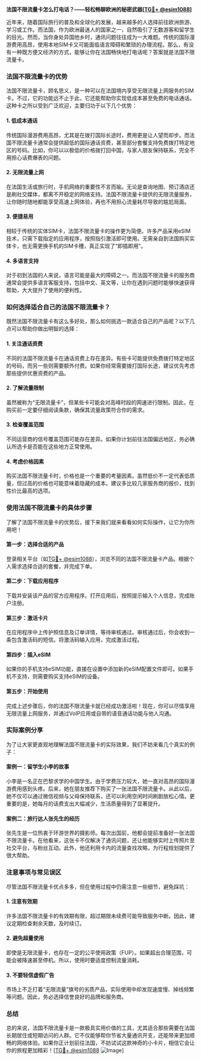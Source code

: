 **法国不限流量卡怎么打电话？——轻松畅聊欧洲的秘密武器[[TG💪+ @esim1088](https://t.me/s/esim1088)]**

近年来，随着国际旅行的普及和全球化的发展，越来越多的人选择前往欧洲旅游、学习或工作。而法国，作为欧洲最迷人的国家之一，自然吸引了无数游客和留学生的目光。然而，当你身处异国他乡时，通讯问题往往成为一大难题。传统的国际漫游费用高昂，使用本地SIM卡又可能面临语言障碍和繁琐的办理流程。那么，有没有一种既方便又经济的方式，能够让你在法国畅快地打电话呢？答案就是法国不限流量卡。

### 法国不限流量卡的优势

法国不限流量卡，顾名思义，是一种可以在法国境内享受无限流量上网服务的SIM卡。不过，它的功能远不止于此，它还能帮助你实现低成本甚至免费的电话通话。这种卡之所以受到广泛欢迎，主要归功于以下几个优势：

#### 1. **低成本通话**
   传统国际漫游费用高昂，尤其是在拨打国际长途时，费用更是让人望而却步。而法国不限流量卡通常会提供超低的国际通话资费，甚至部分套餐支持免费拨打特定地区的号码。比如，你可以以极低的价格拨打回中国，与家人朋友保持联系，完全不用担心话费爆表的问题。

#### 2. **无限流量上网**
   在法国生活或旅行时，手机网络的重要性不言而喻。无论是查询地图、预订酒店还是刷社交媒体，都离不开稳定的网络支持。法国不限流量卡提供的无限流量服务，让你随时随地都能享受高速上网体验，再也不用担心流量耗尽导致的尴尬局面。

#### 3. **便捷易用**
   相较于传统的实体SIM卡，法国不限流量卡的操作更为简便。许多产品采用eSIM技术，只需下载指定的应用程序，按照指引激活即可使用。无需亲自到法国购买实体卡，也无需更换手机的SIM卡槽，真正实现了“即插即用”。

#### 4. **多语言支持**
   对于初到法国的人来说，语言可能是最大的障碍之一。而法国不限流量卡的服务商通常会提供多语言客服支持，包括中文、英文等，让你在遇到问题时能够快速获得帮助，大大提升了使用的便利性。

### 如何选择适合自己的法国不限流量卡？

既然法国不限流量卡有这么多好处，那么如何挑选一款适合自己的产品呢？以下几点可以帮助你做出明智的选择：

#### 1. **关注通话资费**
   不同的法国不限流量卡在通话资费上存在差异。有些卡可能提供免费拨打特定地区的号码，而另一些则需要额外付费。如果你经常需要拨打国际长途，建议优先考虑那些提供优惠资费的产品。

#### 2. **了解流量限制**
   虽然被称为“无限流量卡”，但某些卡可能会对高峰时段的网速进行限制。因此，在购买前一定要仔细阅读条款，确保其流量政策符合你的需求。

#### 3. **检查覆盖范围**
   不同运营商的信号覆盖范围可能存在差异。如果你计划前往法国偏远地区，务必确认所选卡是否能在这些地方正常使用。

#### 4. **考虑价格因素**
   购买法国不限流量卡时，价格也是一个重要的考量因素。虽然低价不一定代表低质量，但过高的价格也可能意味着隐藏的成本。建议多比较几家服务商的报价，找到性价比最高的选项。

### 使用法国不限流量卡的具体步骤

了解了法国不限流量卡的优势后，接下来我们就来看看如何实际操作，让它为你所用吧！

#### 第一步：选择合适的产品
   登录相关平台（如[TG💪+ @esim1088](https://t.me/s/esim1088)），浏览不同的法国不限流量卡产品。根据个人需求选择合适的套餐，并完成下单。

#### 第二步：下载应用程序
   下载并安装该产品的官方应用程序。打开应用后，按照提示输入个人信息，完成账户注册。

#### 第三步：激活卡片
   在应用程序中上传护照信息及订单详情，等待审核通过。审核通过后，你会收到一条包含激活码的短信。将激活码输入应用，完成激活过程。

#### 第四步：插入eSIM
   如果你的手机支持eSIM功能，直接在设置中添加新的eSIM配置文件即可。如果手机不支持，则需要购买支持eSIM的设备。

#### 第五步：开始使用
   完成上述步骤后，你的法国不限流量卡就已经成功激活啦！现在，你可以尽情享用无限流量上网服务，并通过VoIP应用或自带的语音通话功能与他人沟通。

### 实际案例分享

为了让大家更直观地理解法国不限流量卡的实际效果，我们不妨来看几个真实的例子：

#### 案例一：留学生小李的故事
   小李是一名正在巴黎求学的中国学生。由于学费压力较大，她一直对高昂的国际漫游费用感到头疼。后来，她在朋友推荐下购买了一张法国不限流量卡。从此以后，她不仅可以通过微信视频与父母保持联系，还可以利用空闲时间刷剧放松心情。更重要的是，她每月的话费支出大幅减少，生活质量得到了显著提升。

#### 案例二：旅行达人张先生的经历
   张先生是一位热衷于环游世界的摄影师。每次出国前，他都会提前准备好一张法国不限流量卡。在他看来，这张卡不仅解决了通讯问题，还让他能够实时上传照片至社交平台，与粉丝互动。此外，他还利用卡内的流量查找攻略，为行程规划提供了很大帮助。

### 注意事项与常见误区

尽管法国不限流量卡优点多多，但在使用过程中仍需注意一些细节，避免踩坑：

#### 1. **注意有效期**
   许多法国不限流量卡的有效期有限，超过期限未续费可能导致服务中断。因此，建议定期检查剩余天数，及时续订。

#### 2. **避免超量使用**
   即使是无限流量卡，也存在一定的公平使用政策（FUP）。如果超出合理范围，可能会被降速甚至停机。所以，使用时要适度控制流量消耗。

#### 3. **不要轻信虚假广告**
   市场上不乏打着“无限流量”旗号的劣质产品，实际使用中却发现速度慢、掉线频繁等问题。因此，务必选择信誉良好的品牌和服务商。

### 总结

总的来说，法国不限流量卡是一款极具实用价值的工具，尤其适合那些需要在法国长期居住或短期访问的人群。它不仅能够帮你节省大量通讯开支，还能带来更加顺畅的网络体验。如果你正计划前往法国，不妨试试这款神奇的小卡片，相信它会让你的旅程更加精彩！[[TG💪+ @esim1088](https://t.me/s/esim1088) ![Image](https://i.postimg.cc/4NQfJmqS/Snipaste-2025-05-13-00-14-12.png)]